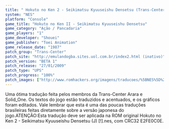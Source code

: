 ```yaml
---
title: " Hokuto no Ken 2 - Seikimatsu Kyuuseishu Densetsu (Trans-Center)"
system: "NES"
platform: "Console"
game_title: "Hokuto no Ken II - Seikimatsu Kyuuseishu Densetsu"
game_category: "Ação / Pancadaria"
game_players: "1"
game_developer: "Shouei"
game_publisher: "Toei Animation"
game_release_date: "1987"
patch_group: "Trans-Center"
patch_site: "http://emulandogba.sites.uol.com.br/index2.html (inativo)"
patch_version: "BETA 1"
patch_release: "27/01/2009"
patch_type: "UPS"
patch_progress: "100%"
patch_images: ["http://www.romhackers.org/imagens/traducoes/%5BNES%5D%20Hokuto%20no%20Ken%202%20-%20Seikimatsu%20Kyuuseishu%20Densetsu%20-%20Trans-Center%20-%201.png","http://www.romhackers.org/imagens/traducoes/%5BNES%5D%20Hokuto%20no%20Ken%202%20-%20Seikimatsu%20Kyuuseishu%20Densetsu%20-%20Trans-Center%20-%202.png","http://www.romhackers.org/imagens/traducoes/%5BNES%5D%20Hokuto%20no%20Ken%202%20-%20Seikimatsu%20Kyuuseishu%20Densetsu%20-%20Trans-Center%20-%203.png"]
---
```

Uma ótima tradução feita pelos membros da Trans-Center Arara e Solid_One. Os textos do jogo estão traduzidos e acentuados, e os gráficos foram editados. Vale lembrar que esta é uma das poucas traduções brasileiras feitas diretamente sobre a versão japonesa do jogo.ATENÇÃO:Esta tradução deve ser aplicada na ROM original Hokuto no Ken 2 - Seikimatsu Kyuuseishu Densetsu (J) [!].nes, com CRC32 E2FE0C0E.